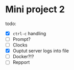 # Mini project 2

todo:

- [x] `ctrl-c` handling
- [ ] Prompt?
- [ ] Clocks
- [x] Ouptut server logs into file
- [ ] Docker?!?
- [ ] Repport

